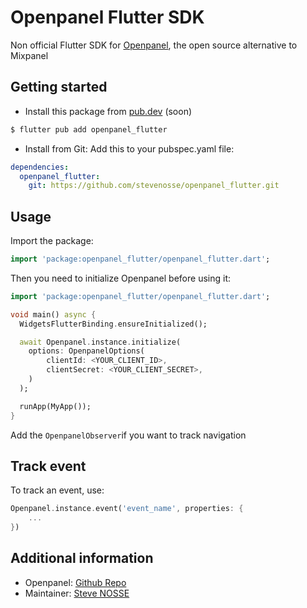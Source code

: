 # Openpanel Flutter SDK

Non official Flutter SDK for [Openpanel](https://openpanel.dev), the open source
alternative to Mixpanel

## Getting started

- Install this package from [pub.dev](https://pub.dev) (soon)

```bash
$ flutter pub add openpanel_flutter
```
- Install from Git:
Add this to your pubspec.yaml file:

```yaml
dependencies:
  openpanel_flutter: 
    git: https://github.com/stevenosse/openpanel_flutter.git
```

## Usage

Import the package:

```dart
import 'package:openpanel_flutter/openpanel_flutter.dart';
```

Then you need to initialize Openpanel before using it:

```dart
import 'package:openpanel_flutter/openpanel_flutter.dart';

void main() async {
  WidgetsFlutterBinding.ensureInitialized();

  await Openpanel.instance.initialize(
    options: OpenpanelOptions(
        clientId: <YOUR_CLIENT_ID>,
        clientSecret: <YOUR_CLIENT_SECRET>,
    )
  );

  runApp(MyApp());
}
```

Add the `OpenpanelObserver`if you want to track navigation

## Track event

To track an event, use:

```dart
Openpanel.instance.event('event_name', properties: {
    ...
})
```

## Additional information
- Openpanel: [Github Repo](https://github.com/Openpanel-dev/openpanel)
- Maintainer: [Steve NOSSE](https://x.com/nossesteve)